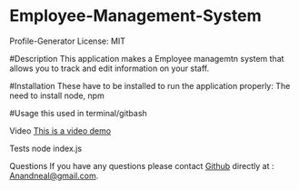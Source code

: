 # Employee-Management-System
Profile-Generator
License: MIT

#Description
This application makes a Employee managemtn system that allows you to track and edit information on your staff.

#Installation
These have to be installed to run the application properly: The need to install node, npm

#Usage
this used in terminal/gitbash


Video
[This is a video demo](https://watch.screencastify.com/v/ZgWyKh45Y7ZxAnw7YZru)

Tests
node index.js

Questions
If you have any questions please contact [Github](https://github.com/Anandneal) directly at : Anandneal@gmail.com.
